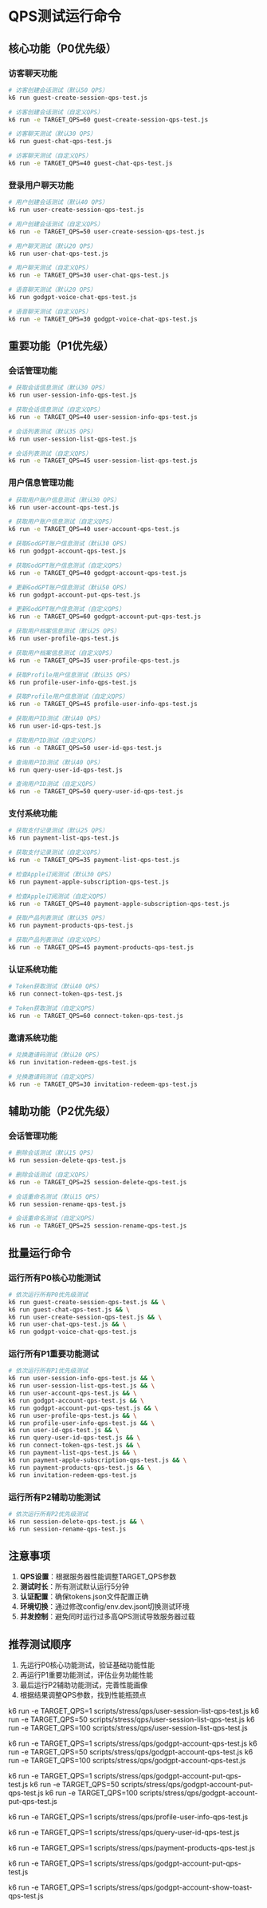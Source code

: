 # QPS测试运行命令

## 核心功能（P0优先级）

### 访客聊天功能
```bash
# 访客创建会话测试（默认50 QPS）
k6 run guest-create-session-qps-test.js

# 访客创建会话测试（自定义QPS）
k6 run -e TARGET_QPS=60 guest-create-session-qps-test.js

# 访客聊天测试（默认30 QPS）
k6 run guest-chat-qps-test.js

# 访客聊天测试（自定义QPS）
k6 run -e TARGET_QPS=40 guest-chat-qps-test.js
```

### 登录用户聊天功能
```bash
# 用户创建会话测试（默认40 QPS）
k6 run user-create-session-qps-test.js

# 用户创建会话测试（自定义QPS）
k6 run -e TARGET_QPS=50 user-create-session-qps-test.js

# 用户聊天测试（默认20 QPS）
k6 run user-chat-qps-test.js

# 用户聊天测试（自定义QPS）
k6 run -e TARGET_QPS=30 user-chat-qps-test.js

# 语音聊天测试（默认20 QPS）
k6 run godgpt-voice-chat-qps-test.js

# 语音聊天测试（自定义QPS）
k6 run -e TARGET_QPS=30 godgpt-voice-chat-qps-test.js
```

## 重要功能（P1优先级）

### 会话管理功能
```bash
# 获取会话信息测试（默认30 QPS）
k6 run user-session-info-qps-test.js

# 获取会话信息测试（自定义QPS）
k6 run -e TARGET_QPS=40 user-session-info-qps-test.js

# 会话列表测试（默认35 QPS）
k6 run user-session-list-qps-test.js

# 会话列表测试（自定义QPS）
k6 run -e TARGET_QPS=45 user-session-list-qps-test.js
```

### 用户信息管理功能
```bash
# 获取用户账户信息测试（默认30 QPS）
k6 run user-account-qps-test.js

# 获取用户账户信息测试（自定义QPS）
k6 run -e TARGET_QPS=40 user-account-qps-test.js

# 获取GodGPT账户信息测试（默认30 QPS）
k6 run godgpt-account-qps-test.js

# 获取GodGPT账户信息测试（自定义QPS）
k6 run -e TARGET_QPS=40 godgpt-account-qps-test.js

# 更新GodGPT账户信息测试（默认50 QPS）
k6 run godgpt-account-put-qps-test.js

# 更新GodGPT账户信息测试（自定义QPS）
k6 run -e TARGET_QPS=60 godgpt-account-put-qps-test.js

# 获取用户档案信息测试（默认25 QPS）
k6 run user-profile-qps-test.js

# 获取用户档案信息测试（自定义QPS）
k6 run -e TARGET_QPS=35 user-profile-qps-test.js

# 获取Profile用户信息测试（默认35 QPS）
k6 run profile-user-info-qps-test.js

# 获取Profile用户信息测试（自定义QPS）
k6 run -e TARGET_QPS=45 profile-user-info-qps-test.js

# 获取用户ID测试（默认40 QPS）
k6 run user-id-qps-test.js

# 获取用户ID测试（自定义QPS）
k6 run -e TARGET_QPS=50 user-id-qps-test.js

# 查询用户ID测试（默认40 QPS）
k6 run query-user-id-qps-test.js

# 查询用户ID测试（自定义QPS）
k6 run -e TARGET_QPS=50 query-user-id-qps-test.js
```

### 支付系统功能
```bash
# 获取支付记录测试（默认25 QPS）
k6 run payment-list-qps-test.js

# 获取支付记录测试（自定义QPS）
k6 run -e TARGET_QPS=35 payment-list-qps-test.js

# 检查Apple订阅测试（默认30 QPS）
k6 run payment-apple-subscription-qps-test.js

# 检查Apple订阅测试（自定义QPS）
k6 run -e TARGET_QPS=40 payment-apple-subscription-qps-test.js

# 获取产品列表测试（默认35 QPS）
k6 run payment-products-qps-test.js

# 获取产品列表测试（自定义QPS）
k6 run -e TARGET_QPS=45 payment-products-qps-test.js
```

### 认证系统功能
```bash
# Token获取测试（默认40 QPS）
k6 run connect-token-qps-test.js

# Token获取测试（自定义QPS）
k6 run -e TARGET_QPS=60 connect-token-qps-test.js
```

### 邀请系统功能
```bash
# 兑换邀请码测试（默认20 QPS）
k6 run invitation-redeem-qps-test.js

# 兑换邀请码测试（自定义QPS）
k6 run -e TARGET_QPS=30 invitation-redeem-qps-test.js
```

## 辅助功能（P2优先级）

### 会话管理功能
```bash
# 删除会话测试（默认15 QPS）
k6 run session-delete-qps-test.js

# 删除会话测试（自定义QPS）
k6 run -e TARGET_QPS=25 session-delete-qps-test.js

# 会话重命名测试（默认15 QPS）
k6 run session-rename-qps-test.js

# 会话重命名测试（自定义QPS）
k6 run -e TARGET_QPS=25 session-rename-qps-test.js
```

## 批量运行命令

### 运行所有P0核心功能测试
```bash
# 依次运行所有P0优先级测试
k6 run guest-create-session-qps-test.js && \
k6 run guest-chat-qps-test.js && \
k6 run user-create-session-qps-test.js && \
k6 run user-chat-qps-test.js && \
k6 run godgpt-voice-chat-qps-test.js
```

### 运行所有P1重要功能测试
```bash
# 依次运行所有P1优先级测试
k6 run user-session-info-qps-test.js && \
k6 run user-session-list-qps-test.js && \
k6 run user-account-qps-test.js && \
k6 run godgpt-account-qps-test.js && \
k6 run godgpt-account-put-qps-test.js && \
k6 run user-profile-qps-test.js && \
k6 run profile-user-info-qps-test.js && \
k6 run user-id-qps-test.js && \
k6 run query-user-id-qps-test.js && \
k6 run connect-token-qps-test.js && \
k6 run payment-list-qps-test.js && \
k6 run payment-apple-subscription-qps-test.js && \
k6 run payment-products-qps-test.js && \
k6 run invitation-redeem-qps-test.js
```

### 运行所有P2辅助功能测试
```bash
# 依次运行所有P2优先级测试
k6 run session-delete-qps-test.js && \
k6 run session-rename-qps-test.js
```

## 注意事项

1. **QPS设置**：根据服务器性能调整TARGET_QPS参数
2. **测试时长**：所有测试默认运行5分钟
3. **认证配置**：确保tokens.json文件配置正确
4. **环境切换**：通过修改config/env.dev.json切换测试环境
5. **并发控制**：避免同时运行过多高QPS测试导致服务器过载

## 推荐测试顺序

1. 先运行P0核心功能测试，验证基础功能性能
2. 再运行P1重要功能测试，评估业务功能性能
3. 最后运行P2辅助功能测试，完善性能画像
4. 根据结果调整QPS参数，找到性能瓶颈点 


k6 run -e TARGET_QPS=1 scripts/stress/qps/user-session-list-qps-test.js
k6 run -e TARGET_QPS=50 scripts/stress/qps/user-session-list-qps-test.js
k6 run -e TARGET_QPS=100 scripts/stress/qps/user-session-list-qps-test.js


k6 run -e TARGET_QPS=1 scripts/stress/qps/godgpt-account-qps-test.js
k6 run -e TARGET_QPS=50 scripts/stress/qps/godgpt-account-qps-test.js
k6 run -e TARGET_QPS=100 scripts/stress/qps/godgpt-account-qps-test.js


k6 run -e TARGET_QPS=1 scripts/stress/qps/godgpt-account-put-qps-test.js
k6 run -e TARGET_QPS=50 scripts/stress/qps/godgpt-account-put-qps-test.js
k6 run -e TARGET_QPS=100 scripts/stress/qps/godgpt-account-put-qps-test.js


k6 run -e TARGET_QPS=1 scripts/stress/qps/profile-user-info-qps-test.js


k6 run -e TARGET_QPS=1 scripts/stress/qps/query-user-id-qps-test.js


k6 run -e TARGET_QPS=1 scripts/stress/qps/payment-products-qps-test.js

k6 run -e TARGET_QPS=1 scripts/stress/qps/godgpt-account-put-qps-test.js


k6 run -e TARGET_QPS=1 scripts/stress/qps/godgpt-account-show-toast-qps-test.js